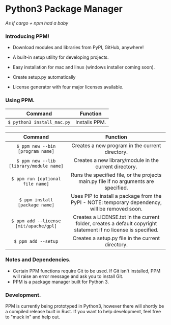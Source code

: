 # Python3 Package Manager
_As if cargo + npm had a baby_

### Introducing PPM!
 - Download modules and libraries from PyPI, GitHub, anywhere!
 - A built-in setup utility for developing projects.
 
 - Easy installation for mac and linux (windows installer coming soon).
 - Create setup.py automatically
 - License generator with four major licenses available.
 
### Using PPM.

|Command|Function|
|:-----:|:------:|
|```$ python3 install_mac.py```|Installs PPM.|

|Command|Function|
|:-----:|:------:|
|```$ ppm new --bin [program name]```|Creates a new program in the current directory.|
|```$ ppm new --lib [library/module name]```|Creates a new library/module in the current directory.|
|```$ ppm run [optional file name]```|Runs the specified file, or the projects main.py file if no arguments are specified.|
|```$ ppm install [package name]```|Uses PIP to install a package from the PyPI - NOTE: temporary dependency, will be removed soon.|
|```$ ppm add --license [mit/apache/gpl]```|Creates a LICENSE.txt in the current folder, creates a default copyright statement if no license is specified.|
|```$ ppm add --setup```|Creates a setup.py file in the current directory.|

### Notes and Dependencies.
 - Certain PPM functions require Git to be used. If Git isn't installed, PPM will raise an error message and ask you to install Git.
 - PPM is a package manager built for Python 3.


### Development.
PPM is currently being prototyped in Python3, however there will shortly be a compiled release built in Rust. If you want to help development, feel free to "muck in" and help out.

